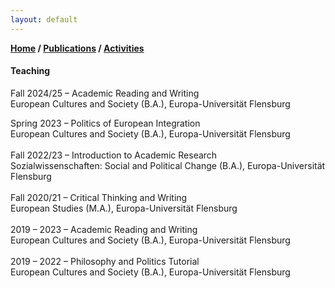 ```yaml
---
layout: default
---
```

**[Home](./) / [Publications](./publications.html) / [Activities](./activities.html)**

#### Teaching

Fall 2024/25	–	Academic Reading and Writing
			<br>European Cultures and Society (B.A.), Europa-Universität Flensburg

Spring 2023	–	Politics of European Integration
			<br>European Cultures and Society (B.A.), Europa-Universität Flensburg
<br><br>
Fall 2022/23 – Introduction to Academic Research
			<br>Sozialwissenschaften: Social and Political Change (B.A.), Europa-Universität Flensburg
<br><br>
Fall 2020/21 – Critical Thinking and Writing
			<br>European Studies (M.A.), Europa-Universität Flensburg
<br><br>
2019 – 2023	–	Academic Reading and Writing
			<br>European Cultures and Society (B.A.), Europa-Universität Flensburg
<br><br>
2019 – 2022	–	Philosophy and Politics Tutorial
			<br>European Cultures and Society (B.A.), Europa-Universität Flensburg
